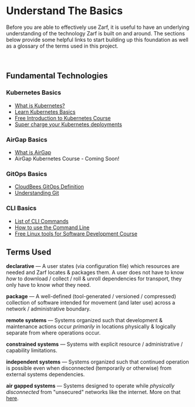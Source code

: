 # Understand The Basics

Before you are able to effectively use Zarf, it is useful to have an underlying understanding of the technology Zarf is built on and around. The sections below provide some helpful links to start building up this foundation as well as a glossary of the terms used in this project.

<!-- TODO: The links and information on this page need to be expanded a lot more to really be useful -->
<br />

## Fundamental Technologies

### Kubernetes Basics

- [What is Kubernetes?](https://www.ibm.com/cloud/learn/kubernetes)
- [Learn Kubernetes Basics](https://kubernetes.io/docs/tutorials/kubernetes-basics/)
- [Free Introduction to Kubernetes Course](https://www.edx.org/course/introduction-to-kubernetes)
- [Super charge your Kubernetes deployments](https://www.youtube.com/watch?v=N6UCKF7JD7k)

### AirGap Basics

- [What is AirGap](https://ibm.github.io/kubernetes-networking/vpc/airgap/)
- AirGap Kubernetes Course - Coming Soon!

### GitOps Basics

- [CloudBees GitOps Definition](https://www.cloudbees.com/gitops/what-is-gitops)
- [Understanding Git](https://hackernoon.com/understanding-git-fcffd87c15a3)

### CLI Basics

- [List of CLI Commands](https://www.codecademy.com/article/command-line-commands)
- [How to use the Command Line](https://training.linuxfoundation.org/training/linux-tools-for-software-development-lfd108x/)
- [Free Linux tools for Software Development Course](https://training.linuxfoundation.org/training/linux-tools-for-software-development-lfd108x/)

## Terms Used

**declarative** &mdash; A user states (via configuration file) which resources are needed and Zarf locates & packages them. A user does not have to know _how_ to download / collect / roll & unroll dependencies for transport, they only have to know _what_ they need.

**package** &mdash; A well-defined (tool-generated / versioned / compressed) collection of software intended for movement (and later use) across a network / administrative boundary.

**remote systems** &mdash; Systems organized such that development & maintenance actions occur _primarily_ in locations physically & logically separate from where operations occur.

**constrained systems** &mdash; Systems with explicit resource / administrative / capability limitations.

**independent systems** &mdash; Systems organized such that continued operation is possible even when disconnected (temporarily or otherwise) from external systems dependencies.

**air gapped systems** &mdash; Systems designed to operate while _physically disconnected_ from "unsecured" networks like the internet. More on that [here](<https://en.wikipedia.org/wiki/Air_gap_(networking)>).

&nbsp;
